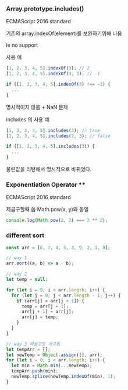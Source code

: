 ### Array.prototype.includes()

ECMAScript 2016 standard

기존의 array.indexOf(element)를 보완하기위해 나옴

ie no support

사용 예

```javascript
[1, 2, 3, 4, 5].indexOf(3); // 2
[1, 2, 3, 4, 5].indexOf(3, 3); // -1

if ([1, 2, 3, 4, 5].indexOf(3) !== -1) {
  ...
}
```

명시적이지 않음 + NaN 문제

includes 의 사용 예

```javascript
[1, 2, 3, 4, 5].includes(3); // true
[1, 2, 3, 4, 5].includes(3, 3); // false

if ([1, 2, 3, 4, 5].includes(3)) {
  ...
}
```

불린값을 리턴해서 명시적으로 바뀌었다.

### Exponentiation Operator \*\*

ECMAScript 2016 standard

제곱구할때 씀 Math.pow(x, y)와 동일

```javascript
console.log(Math.pow(2, 2) === 2 ** 2);
```

### different sort

```javascript
const arr = [6, 7, 4, 5, 3, 9, 2, 1, 8];

// way 1
arr.sort((a, b) => a - b);

// way 2
let temp = null;

for (let i = 0; i < arr.length; i++) {
  for (let j = 0; j < arr.length - 1; j++) {
    if (arr[j] > arr[j + 1]) {
      temp = arr[j + 1];
      arr[j + 1] = arr[j];
      arr[j] = temp;
    }
  }
}

// way 3 짜놓고도 개구림
let tempArr = [];
let newTemp = Object.assign([], arr);
for (let i = 0; i < arr.length; i++) {
  let min = Math.min(...newTemp);
  tempArr.push(min);
  newTemp.splice(newTemp.indexOf(min), 1);
}
```
